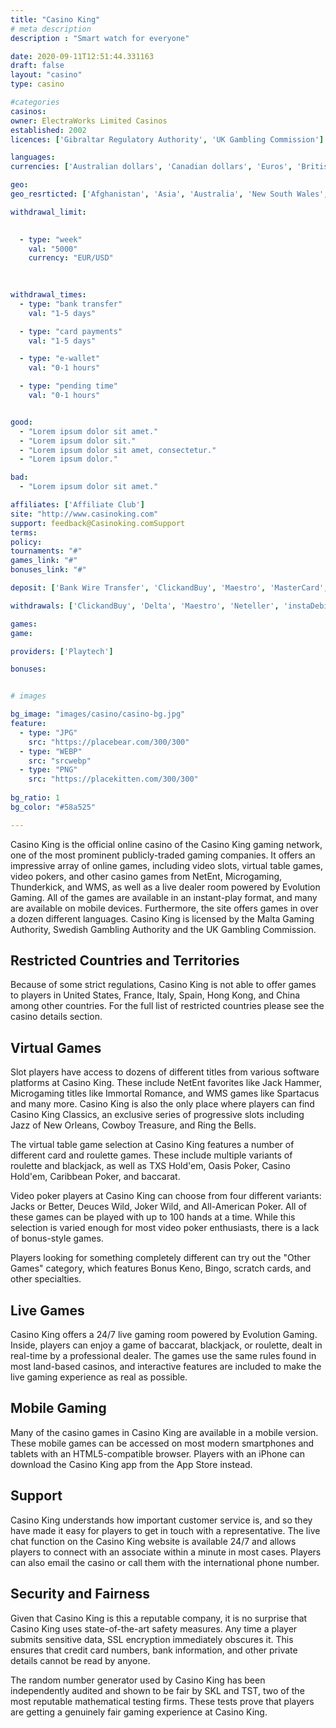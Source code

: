 ```yaml
---
title: "Casino King"
# meta description
description : "Smart watch for everyone"

date: 2020-09-11T12:51:44.331163
draft: false
layout: "casino" 
type: casino

#categories
casinos: 
owner: ElectraWorks Limited Casinos
established: 2002
licences: ['Gibraltar Regulatory Authority', 'UK Gambling Commission']

languages: 
currencies: ['Australian dollars', 'Canadian dollars', 'Euros', 'British pounds sterling', 'South African Rand', 'US dollars', 'Swiss francs']

geo: 
geo_resrticted: ['Afghanistan', 'Asia', 'Australia', 'New South Wales', 'Belgium', 'Bermuda', 'Bulgaria', 'China', 'Congo - Brazzaville', 'Cuba', 'Denmark', 'Estonia', 'France', 'French Guiana', 'French Polynesia', 'French Southern Territories', 'Germany', 'Schleswig-Holstein', 'Grenada', 'Guadeloupe', 'Haiti', 'Hong Kong', 'India', 'Iran', 'Iraq', 'Israel', 'Italy', 'Metropolitan France', 'Myanmar [Burma]', 'New Caledonia', 'North Korea', 'Pakistan', 'Philippines', 'Puerto Rico', 'Romania', 'Rwanda', 'Réunion', 'Saint Barthéley', 'Saint Martin', 'Samoa', 'Sierra Leone', 'Singapore', 'Somalia', 'South Africa', 'Spain', 'Sudan', 'Sweden', 'Switzerland', 'Syria', 'Turkey', 'U.S. Minor Outlying Islands', 'United States', 'Alabama', 'Alaska', 'American Samoa', 'Arizona', 'Arkansas', 'California', 'Colorado', 'Connecticut', 'Delaware', 'District of Columbia', 'Florida', 'Georgia(US)', 'Guam', 'Hawaii', 'Idaho', 'Illinois', 'Indiana', 'Iowa', 'Kansas', 'Kentucky', 'Louisiana', 'Maine', 'Maryland', 'Massachusetts', 'Michigan', 'Minnesota', 'Mississippi', 'Missouri', 'Montana', 'Nebraska', 'Nevada', 'New Hampshire', 'New Jersey', 'New Mexico', 'New York', 'North Carolina', 'North Dakota', 'Northern Mariana Islands', 'Ohio', 'Oklahoma', 'Oregon', 'Pennsylvania', 'Rhode Island', 'South Carolina', 'South Dakota', 'Tennessee', 'Texas', 'U.S. Virgin Islands', 'Utah', 'Vermont', 'Virginia', 'Washington', 'West Virginia', 'Wisconsin', 'Wyoming', 'Zimbabwe']

withdrawal_limit:

  
  - type: "week"
    val: "5000"
    currency: "EUR/USD"
  
  

withdrawal_times:
  - type: "bank transfer"
    val: "1-5 days"

  - type: "card payments"
    val: "1-5 days"

  - type: "e-wallet"
    val: "0-1 hours"

  - type: "pending time"
    val: "0-1 hours"


good:
  - "Lorem ipsum dolor sit amet."
  - "Lorem ipsum dolor sit."
  - "Lorem ipsum dolor sit amet, consectetur."
  - "Lorem ipsum dolor."

bad:
  - "Lorem ipsum dolor sit amet."

affiliates: ['Affiliate Club']
site: "http://www.casinoking.com"
support: feedback@Casinoking.comSupport
terms:
policy:
tournaments: "#"
games_link: "#"
bonuses_link: "#"

deposit: ['Bank Wire Transfer', 'ClickandBuy', 'Maestro', 'MasterCard', 'Neteller', 'Paysafe Card', 'Solo', 'Ukash', 'instaDebit', 'Visa', 'Entropay', 'Przelewy24', 'iDEAL', 'Sofortuberweisung', 'POLi', 'GiroPay', 'Abaqoos', 'Ticket Premium', 'QIWI', 'Skrill', 'CLICK2PAY', 'EPS', 'Boleto', 'eKonto', 'Moneta', 'Euteller', 'Lobanet', 'Multibanco', 'DineroMail', 'SporoPay', 'Direct Bank Transfer', 'WebMoney', 'Instant Bank Transfer']

withdrawals: ['ClickandBuy', 'Delta', 'Maestro', 'Neteller', 'instaDebit', 'Visa', 'Entropay', 'Skrill']

games: 
game:

providers: ['Playtech']

bonuses:


# images

bg_image: "images/casino/casino-bg.jpg"  
feature:
  - type: "JPG" 
    src: "https://placebear.com/300/300"
  - type: "WEBP"
    src: "srcwebp"
  - type: "PNG"
    src: "https://placekitten.com/300/300"  
 
bg_ratio: 1 
bg_color: "#58a525"  

---
```


Casino King is the official online casino of the Casino King gaming network, one of the most prominent publicly-traded gaming companies. It offers an impressive array of online games, including video slots, virtual table games, video pokers, and other casino games from NetEnt, Microgaming, Thunderkick, and WMS, as well as a live dealer room powered by Evolution Gaming. All of the games are available in an instant-play format, and many are available on mobile devices. Furthermore, the site offers games in over a dozen different languages. Casino King is licensed by the Malta Gaming Authority, Swedish Gambling Authority and the UK Gambling Commission.

## Restricted Countries and Territories
Because of some strict regulations, Casino King is not able to offer games to players in United States, France, Italy, Spain, Hong Kong, and China among other countries. For the full list of restricted countries please see the casino details section.

## Virtual Games
Slot players have access to dozens of different titles from various software platforms at Casino King. These include NetEnt favorites like Jack Hammer, Microgaming titles like Immortal Romance, and WMS games like Spartacus and many more. Casino King is also the only place where players can find Casino King Classics, an exclusive series of progressive slots including Jazz of New Orleans, Cowboy Treasure, and Ring the Bells.

The virtual table game selection at Casino King features a number of different card and roulette games. These include multiple variants of roulette and blackjack, as well as TXS Hold'em, Oasis Poker, Casino Hold'em, Caribbean Poker, and baccarat.

Video poker players at Casino King can choose from four different variants: Jacks or Better, Deuces Wild, Joker Wild, and All-American Poker. All of these games can be played with up to 100 hands at a time. While this selection is varied enough for most video poker enthusiasts, there is a lack of bonus-style games.

Players looking for something completely different can try out the "Other Games" category, which features Bonus Keno, Bingo, scratch cards, and other specialties.

## Live Games
Casino King offers a 24/7 live gaming room powered by Evolution Gaming. Inside, players can enjoy a game of baccarat, blackjack, or roulette, dealt in real-time by a professional dealer. The games use the same rules found in most land-based casinos, and interactive features are included to make the live gaming experience as real as possible.

## Mobile Gaming
Many of the casino games in Casino King are available in a mobile version. These mobile games can be accessed on most modern smartphones and tablets with an HTML5-compatible browser. Players with an iPhone can download the Casino King app from the App Store instead.

## Support
Casino King understands how important customer service is, and so they have made it easy for players to get in touch with a representative. The live chat function on the Casino King website is available 24/7 and allows players to connect with an associate within a minute in most cases. Players can also email the casino or call them with the international phone number.

## Security and Fairness
Given that Casino King is this a reputable company, it is no surprise that Casino King uses state-of-the-art safety measures. Any time a player submits sensitive data, SSL encryption immediately obscures it. This ensures that credit card numbers, bank information, and other private details cannot be read by anyone.

The random number generator used by Casino King has been independently audited and shown to be fair by SKL and TST, two of the most reputable mathematical testing firms. These tests prove that players are getting a genuinely fair gaming experience at Casino King.